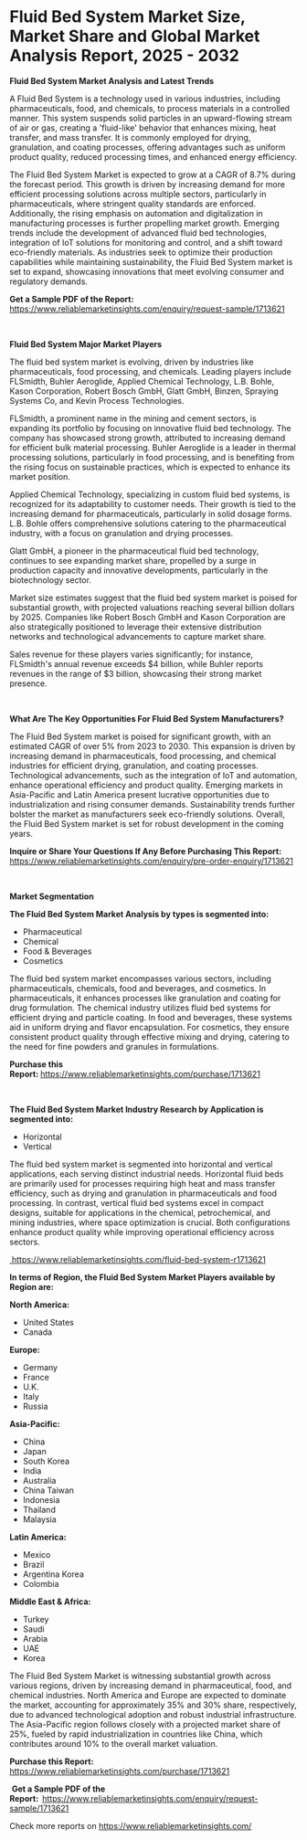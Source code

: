 <p><h1>Fluid Bed System Market Size, Market Share and Global Market Analysis Report, 2025 - 2032</h1></p><p><strong>Fluid Bed System Market Analysis and Latest Trends</strong></p>
<p><p>A Fluid Bed System is a technology used in various industries, including pharmaceuticals, food, and chemicals, to process materials in a controlled manner. This system suspends solid particles in an upward-flowing stream of air or gas, creating a 'fluid-like' behavior that enhances mixing, heat transfer, and mass transfer. It is commonly employed for drying, granulation, and coating processes, offering advantages such as uniform product quality, reduced processing times, and enhanced energy efficiency.</p><p>The Fluid Bed System Market is expected to grow at a CAGR of 8.7% during the forecast period. This growth is driven by increasing demand for more efficient processing solutions across multiple sectors, particularly in pharmaceuticals, where stringent quality standards are enforced. Additionally, the rising emphasis on automation and digitalization in manufacturing processes is further propelling market growth. Emerging trends include the development of advanced fluid bed technologies, integration of IoT solutions for monitoring and control, and a shift toward eco-friendly materials. As industries seek to optimize their production capabilities while maintaining sustainability, the Fluid Bed System market is set to expand, showcasing innovations that meet evolving consumer and regulatory demands.</p></p>
<p><strong>Get a Sample PDF of the Report:&nbsp;</strong> <a href="https://www.reliablemarketinsights.com/enquiry/request-sample/1713621?utm_campaign=2232&utm_medium=2&utm_source=Github&utm_content=ia&utm_term=28032025&utm_id=fluid-bed-system">https://www.reliablemarketinsights.com/enquiry/request-sample/1713621</a></p>
<p>&nbsp;</p>
<p><strong>Fluid Bed System Major Market Players</strong></p>
<p><p>The fluid bed system market is evolving, driven by industries like pharmaceuticals, food processing, and chemicals. Leading players include FLSmidth, Buhler Aeroglide, Applied Chemical Technology, L.B. Bohle, Kason Corporation, Robert Bosch GmbH, Glatt GmbH, Binzen, Spraying Systems Co, and Kevin Process Technologies. </p><p>FLSmidth, a prominent name in the mining and cement sectors, is expanding its portfolio by focusing on innovative fluid bed technology. The company has showcased strong growth, attributed to increasing demand for efficient bulk material processing. Buhler Aeroglide is a leader in thermal processing solutions, particularly in food processing, and is benefiting from the rising focus on sustainable practices, which is expected to enhance its market position.</p><p>Applied Chemical Technology, specializing in custom fluid bed systems, is recognized for its adaptability to customer needs. Their growth is tied to the increasing demand for pharmaceuticals, particularly in solid dosage forms. L.B. Bohle offers comprehensive solutions catering to the pharmaceutical industry, with a focus on granulation and drying processes.</p><p>Glatt GmbH, a pioneer in the pharmaceutical fluid bed technology, continues to see expanding market share, propelled by a surge in production capacity and innovative developments, particularly in the biotechnology sector. </p><p>Market size estimates suggest that the fluid bed system market is poised for substantial growth, with projected valuations reaching several billion dollars by 2025. Companies like Robert Bosch GmbH and Kason Corporation are also strategically positioned to leverage their extensive distribution networks and technological advancements to capture market share.</p><p>Sales revenue for these players varies significantly; for instance, FLSmidth's annual revenue exceeds $4 billion, while Buhler reports revenues in the range of $3 billion, showcasing their strong market presence.</p></p>
<p>&nbsp;</p>
<p><strong>What Are The Key Opportunities For Fluid Bed System Manufacturers?</strong></p>
<p><p>The Fluid Bed System market is poised for significant growth, with an estimated CAGR of over 5% from 2023 to 2030. This expansion is driven by increasing demand in pharmaceuticals, food processing, and chemical industries for efficient drying, granulation, and coating processes. Technological advancements, such as the integration of IoT and automation, enhance operational efficiency and product quality. Emerging markets in Asia-Pacific and Latin America present lucrative opportunities due to industrialization and rising consumer demands. Sustainability trends further bolster the market as manufacturers seek eco-friendly solutions. Overall, the Fluid Bed System market is set for robust development in the coming years.</p></p>
<p><strong>Inquire or Share Your Questions If Any Before Purchasing This Report:</strong> <a href="https://www.reliablemarketinsights.com/enquiry/pre-order-enquiry/1713621?utm_campaign=2232&utm_medium=2&utm_source=Github&utm_content=ia&utm_term=28032025&utm_id=fluid-bed-system">https://www.reliablemarketinsights.com/enquiry/pre-order-enquiry/1713621</a></p>
<p>&nbsp;</p>
<p><strong>Market Segmentation</strong></p>
<p><strong>The Fluid Bed System Market Analysis by types is segmented into:</strong></p>
<p><ul><li>Pharmaceutical</li><li>Chemical</li><li>Food & Beverages</li><li>Cosmetics</li></ul></p>
<p><p>The fluid bed system market encompasses various sectors, including pharmaceuticals, chemicals, food and beverages, and cosmetics. In pharmaceuticals, it enhances processes like granulation and coating for drug formulation. The chemical industry utilizes fluid bed systems for efficient drying and particle coating. In food and beverages, these systems aid in uniform drying and flavor encapsulation. For cosmetics, they ensure consistent product quality through effective mixing and drying, catering to the need for fine powders and granules in formulations.</p></p>
<p><strong>Purchase this Report:&nbsp;</strong><a href="https://www.reliablemarketinsights.com/purchase/1713621?utm_campaign=2232&utm_medium=2&utm_source=Github&utm_content=ia&utm_term=28032025&utm_id=fluid-bed-system">https://www.reliablemarketinsights.com/purchase/1713621</a></p>
<p>&nbsp;</p>
<p><strong>The Fluid Bed System Market Industry Research by Application is segmented into:</strong></p>
<p><ul><li>Horizontal</li><li>Vertical</li></ul></p>
<p><p>The fluid bed system market is segmented into horizontal and vertical applications, each serving distinct industrial needs. Horizontal fluid beds are primarily used for processes requiring high heat and mass transfer efficiency, such as drying and granulation in pharmaceuticals and food processing. In contrast, vertical fluid bed systems excel in compact designs, suitable for applications in the chemical, petrochemical, and mining industries, where space optimization is crucial. Both configurations enhance product quality while improving operational efficiency across sectors.</p></p>
<p><a href="https://www.reliablemarketinsights.com/fluid-bed-system-r1713621?utm_campaign=2232&utm_medium=2&utm_source=Github&utm_content=ia&utm_term=28032025&utm_id=fluid-bed-system">&nbsp;https://www.reliablemarketinsights.com/fluid-bed-system-r1713621</a></p>
<p><strong>In terms of Region, the Fluid Bed System Market Players available by Region are:</strong></p>
<p>
    <p> <strong> North America: </strong>
        <ul>
            <li>United States</li>
            <li>Canada</li>
        </ul>
        </p> 
    <p> <strong> Europe: </strong>
        <ul>
            <li>Germany</li>
            <li>France</li>
            <li>U.K.</li>
            <li>Italy</li>
            <li>Russia</li>
        </ul>
        </p> 
    <p> <strong> Asia-Pacific: </strong>
        <ul>
            <li>China</li>
            <li>Japan</li>
            <li>South Korea</li>
            <li>India</li>
            <li>Australia</li>
            <li>China Taiwan</li>
            <li>Indonesia</li>
            <li>Thailand</li>
            <li>Malaysia</li>
        </ul>
        </p> 
    <p> <strong> Latin America: </strong>
        <ul>
            <li>Mexico</li>
            <li>Brazil</li>
            <li>Argentina Korea</li>
            <li>Colombia</li>
        </ul>
        </p> 
    <p> <strong> Middle East & Africa: </strong>
        <ul>
            <li>Turkey</li>
            <li>Saudi</li>
            <li>Arabia</li>
            <li>UAE</li>
            <li>Korea</li>
        </ul>
    </p>
    </p>
<p><p>The Fluid Bed System Market is witnessing substantial growth across various regions, driven by increasing demand in pharmaceutical, food, and chemical industries. North America and Europe are expected to dominate the market, accounting for approximately 35% and 30% share, respectively, due to advanced technological adoption and robust industrial infrastructure. The Asia-Pacific region follows closely with a projected market share of 25%, fueled by rapid industrialization in countries like China, which contributes around 10% to the overall market valuation.</p></p>
<p><strong>Purchase this Report: </strong><a href="https://www.reliablemarketinsights.com/purchase/1713621?utm_campaign=2232&utm_medium=2&utm_source=Github&utm_content=ia&utm_term=28032025&utm_id=fluid-bed-system">https://www.reliablemarketinsights.com/purchase/1713621</a></p>
<p>&nbsp;<strong>Get a Sample PDF of the Report:&nbsp;&nbsp;</strong><a href="https://www.reliablemarketinsights.com/enquiry/request-sample/1713621?utm_campaign=2232&utm_medium=2&utm_source=Github&utm_content=ia&utm_term=28032025&utm_id=fluid-bed-system">https://www.reliablemarketinsights.com/enquiry/request-sample/1713621</a></p>
<p><strong></strong></p>
<p>Check more reports on <a href="https://www.reliablemarketinsights.com/?utm_campaign=2232&utm_medium=2&utm_source=Github&utm_content=ia&utm_term=28032025&utm_id=fluid-bed-system">https://www.reliablemarketinsights.com/</a></p>
